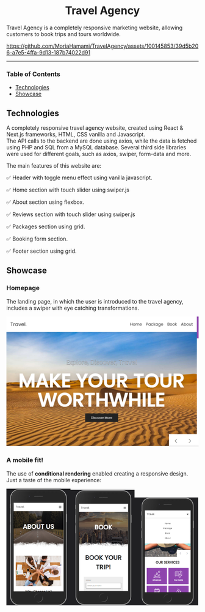 <div id="header" align="center">
    <h1>Travel Agency</h1>
</div>

Travel Agency is a completely responsive marketing website, allowing customers to book trips and tours worldwide.

https://github.com/MoriaHamami/TravelAgency/assets/100145853/39d5b206-a7e5-4ffa-9d13-187b74022d91

___


### Table of Contents
- [Technologies](#technologies)
- [Showcase](#showcase)

## Technologies

A completely responsive travel agency website, created using React & Next.js frameworks, HTML, CSS vanilla and Javascript.  
The API calls to the backend are done using axios, while the data is fetched using PHP and SQL from a MySQL database.
Several third side libraries were used for different goals, such as axios, swiper, form-data and more.

The main features of this website are:

✅ Header with toggle menu effect using vanilla javascript.

✅ Home section with touch slider using swiper.js

✅ About section using flexbox.

✅ Reviews section with touch slider using swiper.js

✅ Packages section using grid.

✅ Booking form section.

✅ Footer section using grid.

## Showcase

### Homepage
The landing page, in which the user is introduced to the travel agency, includes a swiper with eye catching transformations.

![Homepage image](src/imgs/readme1.png "Home-page")

### A mobile fit!
The use of **conditional rendering** enabled creating a responsive design. Just a taste of the mobile experience:

<img src="src/imgs/readme2.png" width="33.3%" /><img src="src/imgs/readme3.png" width="33.3%"/><img src="src/imgs/readme4.png" width="33.3%" />


